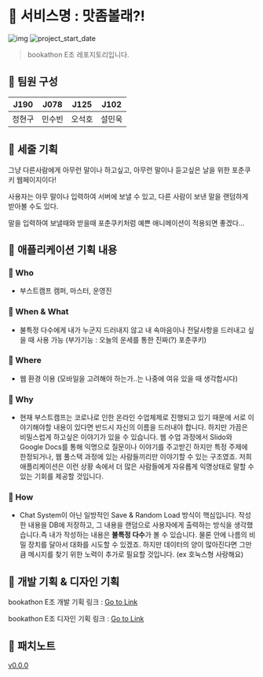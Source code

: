 # 🍘 서비스명 : 맛좀볼래?!

![img](https://img.shields.io/badge/Express--orange) ![project_start_date](https://img.shields.io/badge/Dedate%20Start%20Date-2021--09--23-informational.svg)

> bookathon E조 레포지토리입니다.

## 🥕 팀원 구성

| J190   | J078   | J125  | J102   | 
| :------: | :------: | :------: | :------: |
| 정현구 | 민수빈 | 오석호 | 설민욱 |

## 🥟 세줄 기획

그냥 다른사람에게 아무런 말이나 하고싶고, 아무런 말이나 듣고싶은 날을 위한 포춘쿠키 웹페이지이다!

사용자는 아무 말이나 입력하여 서버에 보낼 수 있고, 다른 사람이 보낸 말을 랜덤하게 받아볼 수도 있다.

말을 입력하여 보낼때와 받을때 포춘쿠키처럼 예쁜 애니메이션이 적용되면 좋겠다...

## 🥜 애플리케이션 기획 내용

### 🍺 Who

- 부스트캠프 캠퍼, 마스터, 운영진

### 🍺 When & What

- 불특정 다수에게 내가 누군지 드러내지 않고 내 속마음이나 전달사항을 드러내고 싶을 때 사용 가능 (부가기능 : 오늘의 운세를 통한 진짜(?) 포춘쿠키)

### 🍺 Where

- 웹 환경 이용 (모바일을 고려해야 하는가..는 나중에 여유 있을 때 생각합시다)

### 🍺 Why

- 현재 부스트캠프는 코로나로 인한 온라인 수업체제로 진행되고 있기 때문에 서로 이야기해야할 내용이 있다면 반드시 자신의 이름을 드러내야 합니다. 하지만 가끔은 비밀스럽게 하고싶은 이야기가 있을 수 있습니다. 웹 수업 과정에서 Slido와 Google Docs를 통해 익명으로 질문이나 이야기를 주고받긴 하지만 특정 주제에 한정되거나, 웹 풀스택 과정에 있는 사람들끼리만 이야기할 수 있는 구조였죠. 저희 애플리케이션은 이런 상황 속에서 더 많은 사람들에게 자유롭게 익명상태로 말할 수 있는 기회를 제공할 것입니다.

### 🍺 How

- Chat System이 아닌 일방적인 Save & Random Load 방식이 핵심입니다. 작성한 내용을 DB에 저장하고, 그 내용을 랜덤으로 사용자에게 출력하는 방식을 생각했습니다.즉 내가 작성하는 내용은 **불특정 다수**가 볼 수 있습니다. 물론 안에 나름의 비밀 장치를 달아서 대화를 시도할 수 있겠죠. 하지만 데이터의 양이 많아진다면 그만큼 메시지를 찾기 위한 노력이 추가로 필요할 것입니다. (ex 호눅스형 사랑해요)

## 📃 개발 기획 & 디자인 기획

bookathon E조 개발 기획 링크 : [Go to Link](https://onyx-knee-40f.notion.site/2e86f7fa734f4427987479b7238ae763)

bookathon E조 디자인 기획 링크 : [Go to Link](https://www.figma.com/file/Gl4bE7UHwQ3yyRqFtnusaI/)

## 📃 패치노트 

[v0.0.0](https://github.com/boostcampwm-2021/bookathon_E/wiki/%EB%A7%9B%EC%A2%80-%EB%B3%BC%EB%9E%98%3F!-%ED%8C%A8%EC%B9%98%EB%85%B8%ED%8A%B8-v0.0.0)
